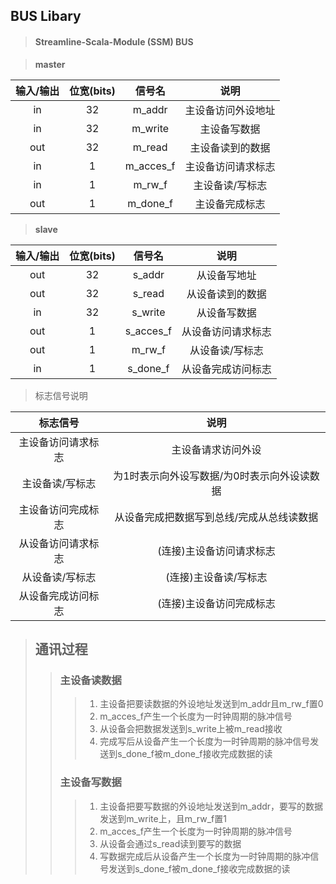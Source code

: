 ## BUS Libary
> #### Streamline-Scala-Module (SSM) BUS

> **master**          

|输入/输出| 位宽(bits)  |信号名        | 说明          
|:---:   | :----:     |:----:       | :----:      
|in      | 32         | m_addr      |主设备访问外设地址  
|in      | 32         | m_write     |主设备写数据      
|out     | 32         | m_read      |主设备读到的数据  
|in      | 1          | m_acces_f   |主设备访问请求标志 
|in      | 1          | m_rw_f      |主设备读/写标志      
|out     | 1          | m_done_f    |主设备完成标志 
> **slave**

|输入/输出| 位宽(bits)   |信号名      | 说明          
|:---:   | :----:      | :----:    |:----:   
|out     | 32          | s_addr    |从设备写地址
|out     | 32          | s_read    |从设备读到的数据
|in      | 32          | s_write   |从设备写数据
|out     | 1           | s_acces_f |从设备访问请求标志
|out     | 1           | m_rw_f    |从设备读/写标志 
|in      | 1           | s_done_f  |从设备完成访问标志
> 标志信号说明

|标志信号         |  说明  
|:---:           |  :----:
|主设备访问请求标志 |主设备请求访问外设
|主设备读/写标志   |为1时表示向外设写数据/为0时表示向外设读数据
|主设备访问完成标志 |从设备完成把数据写到总线/完成从总线读数据
|从设备访问请求标志 |(连接)主设备访问请求标志 
|从设备读/写标志   |(连接)主设备读/写标志 
|从设备完成访问标志 |(连接)主设备访问完成标志 

> ## 通讯过程
>> ### 主设备读数据
>>> 1. 主设备把要读数据的外设地址发送到m_addr且m_rw_f置0
>>> 2. m_acces_f产生一个长度为一时钟周期的脉冲信号
>>> 3. 从设备会把数据发送到s_write上被m_read接收
>>> 4. 完成写后从设备产生一个长度为一时钟周期的脉冲信号发送到s_done_f被m_done_f接收完成数据的读
>> ### 主设备写数据
>>> 1. 主设备把要写数据的外设地址发送到m_addr，要写的数据发送到m_write上，且m_rw_f置1
>>> 2. m_acces_f产生一个长度为一时钟周期的脉冲信号
>>> 3. 从设备会通过s_read读到要写的数据
>>> 4. 写数据完成后从设备产生一个长度为一时钟周期的脉冲信号发送到s_done_f被m_done_f接收完成数据的读